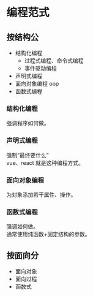 # 编程范式

## 按结构公

- 结构化编程
  - 过程式编程、命令式编程
  - 事件驱动编程
- 声明式编程
- 面向对象编程 oop
- 函数式编程

### 结构化编程

强调程序如何做。

### 声明式编程

强制“最终要什么”  
vue、react 就是这种编程方式。

### 面向对象编程

为对象添加若干属性、操作。

### 函数式编程

强调如何做。  
通常使用纯函数+固定结构的参数。

## 按面向分

- 面向对象
- 面向过程
- 函数式
